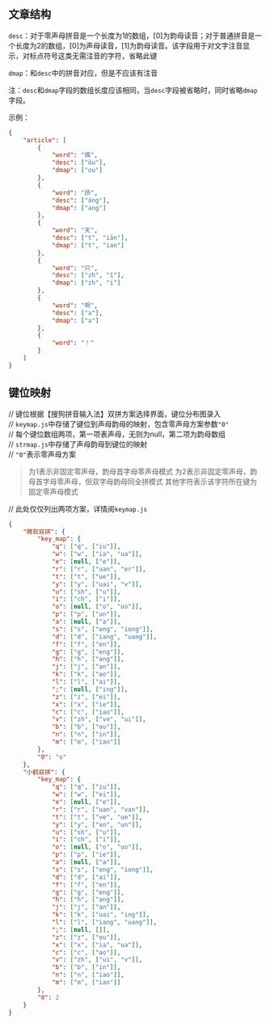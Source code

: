 ## 文章结构

`desc`：对于零声母拼音是一个长度为1的数组，[0]为韵母读音；对于普通拼音是一个长度为2的数组，[0]为声母读音，[1]为韵母读音。该字段用于对文字注音显示，对标点符号这类无需注音的字符，省略此键

`dmap`：和`desc`中的拼音对应，但是不应该有注音

注：`desc`和`dmap`字段的数组长度应该相同，当`desc`字段被省略时，同时省略`dmap`字段。

示例：

```json
{
    "article": [
        {
            "word": "偶",
            "desc": ["ǒu"],
            "dmap": ["ou"]
        },
        {
            "word": "昂",
            "desc": ["áng"],
            "dmap": ["ang"]
        },
        {
            "word": "天",
            "desc": ["t", "iān"],
            "dmap": ["t", "ian"]
        },
        {
            "word": "只",
            "desc": ["zh", "ǐ"],
            "dmap": ["zh", "i"]
        },
        {
            "word": "啊",
            "desc": ["a"],
            "dmap": ["a"]
        },
        {
            "word": "！"
        }
    ]
}
```

## 键位映射

// 键位根据【搜狗拼音输入法】双拼方案选择界面，键位分布图录入  
// `keymap.js`中存储了键位到声母韵母的映射，包含零声母方案参数`"0"`  
// 每个键位数组两项，第一项表声母，无则为null，第二项为韵母数组  
// `strmap.js`中存储了声母韵母到键位的映射  
// `"0"`表示零声母方案  
> 为1表示非固定零声母，韵母首字母零声母模式
> 为2表示非固定零声母，韵母首字母零声母，但双字母韵母同全拼模式
> 其他字符表示该字符所在键为固定零声母模式

// 此处仅仅列出两项方案，详情阅`keymap.js`

```json
{
    "微软双拼": {
        "key_map": {
            "q": ["q", ["iu"]],
            "w": ["w", ["ia", "ua"]],
            "e": [null, ["e"]],
            "r": ["r", ["uan", "er"]],
            "t": ["t", ["ue"]],
            "y": ["y", ["uai", "v"]],
            "u": ["sh", ["u"]],
            "i": ["ch", ["i"]],
            "o": [null, ["o", "uo"]],
            "p": ["p", ["un"]],
            "a": [null, ["a"]],
            "s": ["s", ["ong", "iong"]],
            "d": ["d", ["iang", "uang"]],
            "f": ["f", ["en"]],
            "g": ["g", ["eng"]],
            "h": ["h", ["ang"]],
            "j": ["j", ["an"]],
            "k": ["k", ["ao"]],
            "l": ["l", ["ai"]],
            ";": [null, ["ing"]],
            "z": ["z", ["ei"]],
            "x": ["x", ["ie"]],
            "c": ["c", ["iao"]],
            "v": ["zh", ["ve", "ui"]],
            "b": ["b", ["ou"]],
            "n": ["n", ["in"]],
            "m": ["m", ["ian"]]
        },
        "0": "o"
    },
    "小鹤双拼": {
        "key_map": {
            "q": ["q", ["iu"]],
            "w": ["w", ["ei"]],
            "e": [null, ["e"]],
            "r": ["r", ["uan", "van"]],
            "t": ["t", ["ve", "ue"]],
            "y": ["y", ["vn", "un"]],
            "u": ["sh", ["u"]],
            "i": ["ch", ["i"]],
            "o": [null, ["o", "uo"]],
            "p": ["p", ["ie"]],
            "a": [null, ["a"]],
            "s": ["s", ["ong", "iong"]],
            "d": ["d", ["ai"]],
            "f": ["f", ["en"]],
            "g": ["g", ["eng"]],
            "h": ["h", ["ang"]],
            "j": ["j", ["an"]],
            "k": ["k", ["uai", "ing"]],
            "l": ["l", ["iang", "uang"]],
            ";": [null, []],
            "z": ["z", ["ou"]],
            "x": ["x", ["ia", "ua"]],
            "c": ["c", ["ao"]],
            "v": ["zh", ["ui", "v"]],
            "b": ["b", ["in"]],
            "n": ["n", ["iao"]],
            "m": ["m", ["ian"]]
        },
        "0": 2
    }
}
```
